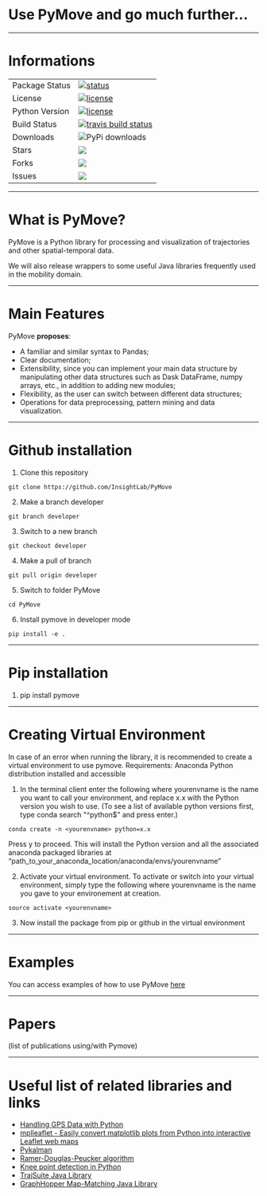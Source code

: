 # Use PyMove and go much further...

---

# Informations

<table>
<tr>
  <td>Package Status</td>
  <td>
    <a href="https://pypi.org/project/pymove/">
    <img src="https://img.shields.io/pypi/status/pymove.svg" alt="status" />
    </a>
  </td>
</tr>
<tr>
  <td>License</td>
  <td>
    <a href="https://github.com/InsightLab/PyMove/blob/developer/LICENSE">
    <img src="https://img.shields.io/badge/License-MIT-yellow.svg" alt="license" />
    </a>
</td>
</tr>
<tr>
  <td>Python Version</td>
  <td>
    <a href="https://img.shields.io/badge/python-3.6%20%7C%203.7%20%7C%203.8-blue">
    <img src="https://img.shields.io/badge/python-3.6%20%7C%203.7%20%7C%203.8-blue" alt="license" />
    </a>
</td>
</tr>
<tr>
  <td>Build Status</td>
  <td>
    <a href="https://travis-ci.org/InsightLab/PyMove/">
    <img src="https://api.travis-ci.org/InsightLab/PyMove.svg?branch=developer" alt="travis build status" />
    </a>
  </td>
</tr>
<tr>
  <td>Downloads</td>
  <td>
    <img src="https://img.shields.io/pypi/dd/pymove" alt="PyPi downloads" />
    </a>
  </td>
</tr>
<tr>
  <td>Stars</td>
  <td>
    <a href="https://github.com/InsightLab/PyMove/stargazers">
    <img src="https://img.shields.io/github/stars/InsightLab/PyMove?style=social"/>
    </a>
  </td>
</tr>
<tr>
  <td>Forks</td>
  <td>
      <a href="https://github.com/InsightLab/PyMove/network/members">
    <img src="https://img.shields.io/github/forks/InsightLab/PyMove?style=social"/>
    </a>
  </td>
</tr>
<tr>
  <td>Issues</td>
  <td>
    <a href="https://github.com/InsightLab/PyMove/issues">
    <img src="https://img.shields.io/github/issues/InsightLab/PyMove"/>
    </a>
  </td>
</tr>
</table>

---

# What is PyMove?

PyMove is a Python library for processing and visualization of trajectories and other spatial-temporal data.

We will also release wrappers to some useful Java libraries frequently used in the mobility domain.

---

# Main Features

PyMove **proposes**:
-  A familiar and similar syntax to Pandas;
-  Clear documentation;
-  Extensibility, since you can implement your main data structure by manipulating other data structures such as Dask DataFrame, numpy arrays, etc., in addition to adding new modules;
-  Flexibility, as the user can switch between different data structures;
-  Operations for data preprocessing, pattern mining and data visualization.

---

# Github installation

1. Clone this repository

`git clone https://github.com/InsightLab/PyMove`

2. Make a branch developer

`git branch developer`

3. Switch to a new branch 

`git checkout developer`

4. Make a pull of branch

`git pull origin developer`

5. Switch to folder PyMove

`cd PyMove`

6. Install pymove in developer mode

`pip install -e .`

---

# Pip installation

1. pip install pymove

---

# Creating Virtual Environment
In case of an error when running the library, it is recommended to create a virtual environment to use pymove. Requirements: 
Anaconda Python distribution installed and accessible

1. In the terminal client enter the following where yourenvname is the name you want to call your environment, and replace x.x with the Python version you wish to use. (To see a list of available python versions first, type conda search "^python$" and press enter.)

`conda create -n <yourenvname> python=x.x`

Press y to proceed. This will install the Python version and all the associated anaconda packaged libraries at “path_to_your_anaconda_location/anaconda/envs/yourenvname”

2. Activate your virtual environment. To activate or switch into your virtual environment, simply type the following where yourenvname is the name you gave to your environement at creation.

`source activate <yourenvname>`

3. Now install the package from pip or github in the virtual environment


---

# Examples

You can access examples of how to use PyMove [here](https://github.com/InsightLab/PyMove/tree/developer/examples)

---

# Papers

(list of publications using/with Pymove)

---

# Useful list of related libraries and links

- [Handling GPS Data with Python](https://github.com/FlorianWilhelm/gps_data_with_python/tree/master/notebooks)
- [mplleaflet - Easily convert matplotlib plots from Python into interactive Leaflet web maps](https://github.com/jwass/mplleaflet)
- [Pykalman](https://github.com/pykalman/pykalman)
- [Ramer-Douglas-Peucker algorithm](https://github.com/fhirschmann/rdp)
- [Knee point detection in Python](https://github.com/arvkevi/kneed)
- [TrajSuite Java Library](https://github.com/lukehb/TrajSuite)
- [GraphHopper Map-Matching Java Library](https://github.com/graphhopper/map-matching)
